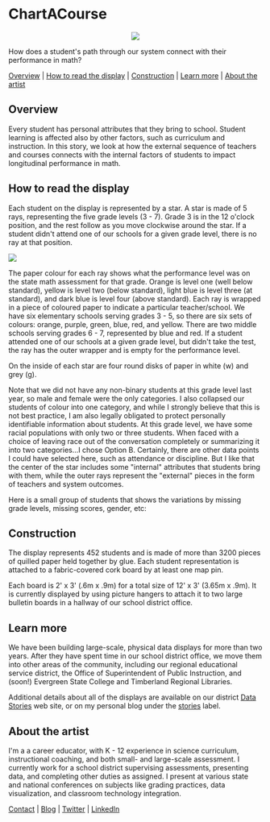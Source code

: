 # ChartACourse
<p align="center"> 
<img src="https://github.com/tlricherson/ChartACourse/blob/master/Graphics/01%20Chart%20a%20Course%20Full.jpg">
</p>

How does a student's path through our system connect with their performance in math?

[Overview](https://github.com/tlricherson/ChartACourse/blob/master/README.md#Overview) | [How to read the display](https://github.com/tlricherson/ChartACourse/blob/master/README.md#how-to-read-the-display) | [Construction](https://github.com/tlricherson/ChartACourse/blob/master/README.md#construction) | [Learn more](https://github.com/tlricherson/ChartACourse/blob/master/README.md#learn-more) | [About the artist](https://github.com/tlricherson/ChartACourse/blob/master/README.md#about-the-artist)

## Overview ##
Every student has personal attributes that they bring to school. Student learning is affected also by other factors, such as curriculum and instruction. In this story, we look at how the external sequence of teachers and courses connects with the internal factors of students to impact longitudinal performance in math.


## How to read the display ##
Each student on the display is represented by a star. A star is made of 5 rays, representing the five grade levels (3 - 7). Grade 3 is in the 12 o'clock position, and the rest follow as you move clockwise around the star. If a student didn't attend one of our schools for a given grade level, there is no ray at that position.
<p align="left"> 
<img src="https://github.com/tlricherson/ChartACourse/blob/master/Graphics/Star%20Legend.png">
</p>
The paper colour for each ray shows what the performance level was on the state math assessment for that grade. Orange is level one (well below standard), yellow is level two (below standard), light blue is level three (at standard), and dark blue is level four (above standard). Each ray is wrapped in a piece of coloured paper to indicate a particular teacher/school. We have six elementary schools serving grades 3 - 5, so there are six sets of colours: orange, purple, green, blue, red, and yellow. There are two middle schools serving grades 6 - 7, represented by blue and red. If a student attended one of our schools at a given grade level, but didn't take the test, the ray has the outer wrapper and is empty for the performance level.


On the inside of each star are four round disks of paper in white (w) and grey (g).



Note that we did not have any non-binary students at this grade level last year, so male and female were the only categories. I also collapsed our students of colour into one category, and while I strongly believe that this is not best practice, I am also legally obligated to protect personally identifiable information about students. At this grade level, we have some racial populations with only two or three students. When faced with a choice of leaving race out of the conversation completely or summarizing it into two categories...I chose Option B. Certainly, there are other data points I could have selected here, such as attendance or discipline. But I like that the center of the star includes some "internal" attributes that students bring with them, while the outer rays represent the "external" pieces in the form of teachers and system outcomes.


Here is a small group of students that shows the variations by missing grade levels, missing scores, gender, etc:








## Construction ##
The display represents 452 students and is made of more than 3200 pieces of quilled paper held together by glue. Each student representation is attached to a fabric-covered cork board by at least one map pin.

Each board is 2' x 3' (.6m x .9m) for a total size of 12' x 3' (3.65m x .9m). It is currently displayed by using picture hangers to attach it to two large bulletin boards in a hallway of our school district office.

## Learn more ##
We have been building large-scale, physical data displays for more than two years. After they have spent time in our school district office, we move them into other areas of the community, including our regional educational service district, the Office of Superintendent of Public Instruction, and (soon!) Evergreen State College and Timberland Regional Libraries.

Additional details about all of the displays are available on our district [Data Stories](https://www.tumwater.k12.wa.us/Page/7852) web site, or on my personal blog under the [stories](http://excelforeducators.blogspot.com/search/label/stories) label.


## About the artist ##
I'm a a career educator, with K - 12 experience in science curriculum, instructional coaching, and both small- and large-scale assessment. I currently work for a school district supervising assessments, presenting data, and completing other duties as assigned. I present at various state and national conferences on subjects like grading practices, data visualization, and classroom technology integration. 

[Contact](mailto:tara.richerson@gmail.com) | [Blog](http://excelforeducators.blogspot.com/) | [Twitter](https://twitter.com/science_goddess) | [LinkedIn](https://www.linkedin.com/in/tara-richerson-9b593753/)
